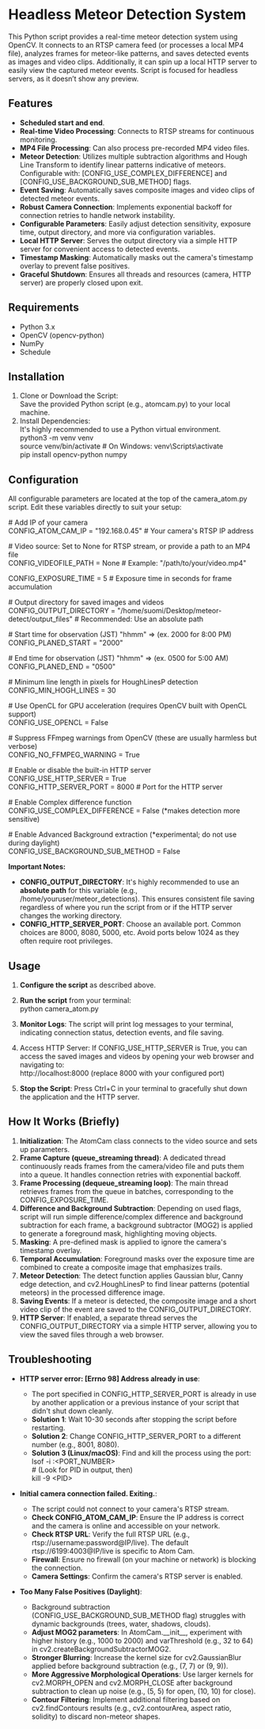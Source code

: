 # **Headless Meteor Detection System**

This Python script provides a real-time meteor detection system using OpenCV. It connects to an RTSP camera feed (or processes a local MP4 file), analyzes frames for meteor-like patterns, and saves detected events as images and video clips. Additionally, it can spin up a local HTTP server to easily view the captured meteor events. Script is focused for headless servers, as it doesn’t show any preview.

## **Features**

* **Scheduled start and end**.
* **Real-time Video Processing**: Connects to RTSP streams for continuous monitoring.  
* **MP4 File Processing**: Can also process pre-recorded MP4 video files.  
* **Meteor Detection**: Utilizes multiple subtraction algorithms and Hough Line Transform to identify linear patterns indicative of meteors.  
  Configurable with: \[CONFIG\_USE\_COMPLEX\_DIFFERENCE\] and \[CONFIG\_USE\_BACKGROUND\_SUB\_METHOD\] flags.  
* **Event Saving**: Automatically saves composite images and video clips of detected meteor events.  
* **Robust Camera Connection**: Implements exponential backoff for connection retries to handle network instability.  
* **Configurable Parameters**: Easily adjust detection sensitivity, exposure time, output directory, and more via configuration variables.  
* **Local HTTP Server**: Serves the output directory via a simple HTTP server for convenient access to detected events.  
* **Timestamp Masking**: Automatically masks out the camera's timestamp overlay to prevent false positives.  
* **Graceful Shutdown**: Ensures all threads and resources (camera, HTTP server) are properly closed upon exit.

## **Requirements**

* Python 3.x  
* OpenCV (opencv-python)  
* NumPy
* Schedule

## **Installation**

1. Clone or Download the Script:  
   Save the provided Python script (e.g., atomcam.py) to your local machine.  
2. Install Dependencies:  
   It's highly recommended to use a Python virtual environment.  
   python3 \-m venv venv  
   source venv/bin/activate  \# On Windows: venv\\Scripts\\activate  
   pip install opencv-python numpy

## **Configuration**

All configurable parameters are located at the top of the camera\_atom.py script. Edit these variables directly to suit your setup:

\# Add IP of your camera  
CONFIG\_ATOM\_CAM\_IP \= "192.168.0.45" \# Your camera's RTSP IP address

\# Video source: Set to None for RTSP stream, or provide a path to an MP4 file  
CONFIG\_VIDEOFILE\_PATH \= None \# Example: "/path/to/your/video.mp4"

CONFIG\_EXPOSURE\_TIME \= 5 \# Exposure time in seconds for frame accumulation

\# Output directory for saved images and videos  
CONFIG\_OUTPUT\_DIRECTORY \= "/home/suomi/Desktop/meteor-detect/output\_files" \# Recommended: Use an absolute path

\# Start time for observation (JST) "hhmm" \=\> (ex. 2000 for 8:00 PM)  
CONFIG_PLANED_START = "2000"

\# End time for observation (JST) "hhmm" \=\> (ex. 0500 for 5:00 AM)  
CONFIG\_PLANED\_END \= "0500"

\# Minimum line length in pixels for HoughLinesP detection  
CONFIG\_MIN\_HOGH\_LINES \= 30

\# Use OpenCL for GPU acceleration (requires OpenCV built with OpenCL support)  
CONFIG\_USE\_OPENCL \= False

\# Suppress FFmpeg warnings from OpenCV (these are usually harmless but verbose)  
CONFIG\_NO\_FFMPEG\_WARNING \= True

\# Enable or disable the built-in HTTP server  
CONFIG\_USE\_HTTP\_SERVER \= True  
CONFIG\_HTTP\_SERVER\_PORT \= 8000 \# Port for the HTTP server

\# Enable Complex difference function  
CONFIG\_USE\_COMPLEX\_DIFFERENCE \= False (\*makes detection more sensitive)

\# Enable Advanced Background extraction (\*experimental; do not use during daylight)  
CONFIG\_USE\_BACKGROUND\_SUB\_METHOD \= False

**Important Notes:**

* **CONFIG\_OUTPUT\_DIRECTORY**: It's highly recommended to use an **absolute path** for this variable (e.g., /home/youruser/meteor\_detections). This ensures consistent file saving regardless of where you run the script from or if the HTTP server changes the working directory.  
* **CONFIG\_HTTP\_SERVER\_PORT**: Choose an available port. Common choices are 8000, 8080, 5000, etc. Avoid ports below 1024 as they often require root privileges.

## **Usage**

1. **Configure the script** as described above.  
2. **Run the script** from your terminal:  
   python camera\_atom.py

3. **Monitor Logs**: The script will print log messages to your terminal, indicating connection status, detection events, and file saving.  
4. Access HTTP Server: If CONFIG\_USE\_HTTP\_SERVER is True, you can access the saved images and videos by opening your web browser and navigating to:  
   http://localhost:8000 (replace 8000 with your configured port)  
5. **Stop the Script**: Press Ctrl+C in your terminal to gracefully shut down the application and the HTTP server.

## **How It Works (Briefly)**

1. **Initialization**: The AtomCam class connects to the video source and sets up parameters.  
2. **Frame Capture (queue\_streaming thread)**: A dedicated thread continuously reads frames from the camera/video file and puts them into a queue. It handles connection retries with exponential backoff.  
3. **Frame Processing (dequeue\_streaming loop)**: The main thread retrieves frames from the queue in batches, corresponding to the CONFIG\_EXPOSURE\_TIME.  
4. **Difference and Background Subtraction**: Depending on used flags, script will run simple difference/complex difference and background subtraction for each frame, a background subtractor (MOG2) is applied to generate a foreground mask, highlighting moving objects.  
5. **Masking**: A pre-defined mask is applied to ignore the camera's timestamp overlay.  
6. **Temporal Accumulation**: Foreground masks over the exposure time are combined to create a composite image that emphasizes trails.  
7. **Meteor Detection**: The detect function applies Gaussian blur, Canny edge detection, and cv2.HoughLinesP to find linear patterns (potential meteors) in the processed difference image.  
8. **Saving Events**: If a meteor is detected, the composite image and a short video clip of the event are saved to the CONFIG\_OUTPUT\_DIRECTORY.  
9. **HTTP Server**: If enabled, a separate thread serves the CONFIG\_OUTPUT\_DIRECTORY via a simple HTTP server, allowing you to view the saved files through a web browser.

## **Troubleshooting**

* **HTTP server error: \[Errno 98\] Address already in use**:  
  * The port specified in CONFIG\_HTTP\_SERVER\_PORT is already in use by another application or a previous instance of your script that didn't shut down cleanly.  
  * **Solution 1**: Wait 10-30 seconds after stopping the script before restarting.  
  * **Solution 2**: Change CONFIG\_HTTP\_SERVER\_PORT to a different number (e.g., 8001, 8080).  
  * **Solution 3 (Linux/macOS)**: Find and kill the process using the port:  
    lsof \-i :\<PORT\_NUMBER\>  
    \# (Look for PID in output, then)  
    kill \-9 \<PID\>

* **Initial camera connection failed. Exiting.**:  
  * The script could not connect to your camera's RTSP stream.  
  * **Check CONFIG\_ATOM\_CAM\_IP**: Ensure the IP address is correct and the camera is online and accessible on your network.  
  * **Check RTSP URL**: Verify the full RTSP URL (e.g., rtsp://username:password@IP/live). The default rtsp://6199:4003@IP/live is specific to Atom Cam.  
  * **Firewall**: Ensure no firewall (on your machine or network) is blocking the connection.  
  * **Camera Settings**: Confirm the camera's RTSP server is enabled.  
* **Too Many False Positives (Daylight)**:  
  * Background subtraction (CONFIG\_USE\_BACKGROUND\_SUB\_METHOD flag) struggles with dynamic backgrounds (trees, water, shadows, clouds).  
  * **Adjust MOG2 parameters**: In AtomCam.\_\_init\_\_, experiment with higher history (e.g., 1000 to 2000\) and varThreshold (e.g., 32 to 64\) in cv2.createBackgroundSubtractorMOG2.  
  * **Stronger Blurring**: Increase the kernel size for cv2.GaussianBlur applied before background subtraction (e.g., (7, 7\) or (9, 9)).  
  * **More Aggressive Morphological Operations**: Use larger kernels for cv2.MORPH\_OPEN and cv2.MORPH\_CLOSE after background subtraction to clean up noise (e.g., (5, 5\) for open, (10, 10\) for close).  
  * **Contour Filtering**: Implement additional filtering based on cv2.findContours results (e.g., cv2.contourArea, aspect ratio, solidity) to discard non-meteor shapes.

